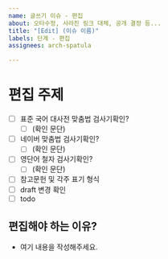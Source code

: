 ```yaml
---
name: 글쓰기 이슈 - 편집
about: 오타수정, 사라진 링크 대체, 공개 결정 등...
title: "[Edit] (이슈 이름)"
labels: 단계 - 편집
assignees: arch-spatula

---
```


# 편집 주제

- [ ] 표준 국어 대사전 맞춤법 검사기확인?
  - [ ] (확인 문단)
- [ ] 네이버 맞춤법 검사기확인?
  - [ ] (확인 문단)
- [ ] 영단어 철자 검사기확인?
  - [ ] (확인 문단)
- [ ] 참고문헌 및 각주 표기 형식
- [ ] draft 변경 확인
- [ ] todo

## 편집해야 하는 이유?

- 여기 내용을 작성해주세요.
